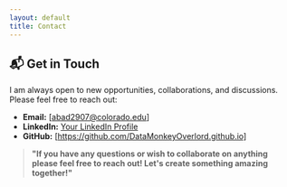 ```yaml
---
layout: default
title: Contact
---
```


## 📬 Get in Touch

I am always open to new opportunities, collaborations, and discussions. Please feel free to reach out:

- **Email:** [abad2907@colorado.edu]
- **LinkedIn:** [Your LinkedIn Profile](https://www.linkedin.com/in/your-profile)
- **GitHub:** [https://github.com/DataMonkeyOverlord.github.io]

> **"If you have any questions or wish to collaborate on anything please feel free to reach out!
>                     Let's create something amazing together!"**
